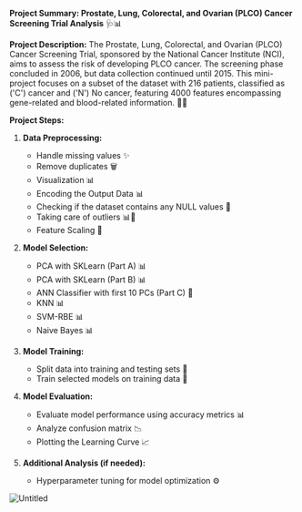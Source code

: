 

**Project Summary: Prostate, Lung, Colorectal, and Ovarian (PLCO) Cancer Screening Trial Analysis** 🩺📊

**Project Description:**
The Prostate, Lung, Colorectal, and Ovarian (PLCO) Cancer Screening Trial, sponsored by the National Cancer Institute (NCI), aims to assess the risk of developing PLCO cancer. The screening phase concluded in 2006, but data collection continued until 2015. This mini-project focuses on a subset of the dataset with 216 patients, classified as ('C') cancer and ('N') No cancer, featuring 4000 features encompassing gene-related and blood-related information. 🧬💉

**Project Steps:**

1. **Data Preprocessing:**
   - Handle missing values ✨
   - Remove duplicates 🗑️
   - Visualization 📊
   - Encoding the Output Data 📊
   - Checking if the dataset contains any NULL values 🧐
   - Taking care of outliers 📊🧐
   - Feature Scaling 📏

2. **Model Selection:**
   - PCA with SKLearn (Part A) 📊
   - PCA with SKLearn (Part B) 📊
   - ANN Classifier with first 10 PCs (Part C) 🧠
   - KNN 📊
   - SVM-RBE 📊
   - Naive Bayes 📊

3. **Model Training:**
   - Split data into training and testing sets 🧩
   - Train selected models on training data 🚀

4. **Model Evaluation:**
   - Evaluate model performance using accuracy metrics 📊
   - Analyze confusion matrix 📉
   - Plotting the Learning Curve 📈

5. **Additional Analysis (if needed):**
   - Hyperparameter tuning for model optimization ⚙️




![Untitled](https://github.com/ZTECH10/Machine-Learning-classfication-model-for-National-Cancer-Institute-NCI-Cancer-dataset-/assets/53150477/7bcc052c-0b2b-4954-a859-2c9191092d74)







